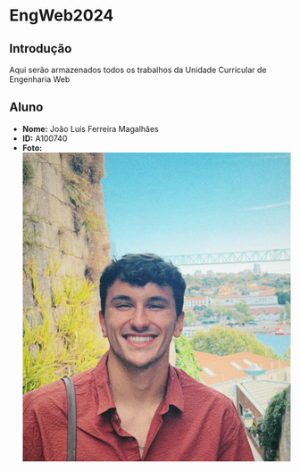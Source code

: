 # EngWeb2024

## Introdução
Aqui serão armazenados todos os trabalhos da Unidade Curricular de Engenharia Web

## Aluno

- **Nome:** João Luís Ferreira Magalhães
- **ID:** A100740
- **Foto:** ![Fotografia do Aluno](myfoto.jpg)
 
